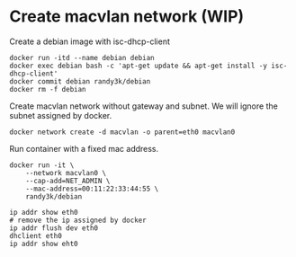# Create macvlan network (WIP)

Create a debian image with isc-dhcp-client
```
docker run -itd --name debian debian
docker exec debian bash -c 'apt-get update && apt-get install -y isc-dhcp-client'
docker commit debian randy3k/debian
docker rm -f debian
```

Create macvlan network without gateway and subnet. We will ignore the subnet assigned by docker.
```
docker network create -d macvlan -o parent=eth0 macvlan0
```

Run container with a fixed mac address.
```
docker run -it \
    --network macvlan0 \
    --cap-add=NET_ADMIN \
    --mac-address=00:11:22:33:44:55 \
    randy3k/debian 
```

```
ip addr show eth0
# remove the ip assigned by docker
ip addr flush dev eth0
dhclient eth0
ip addr show eht0
```
